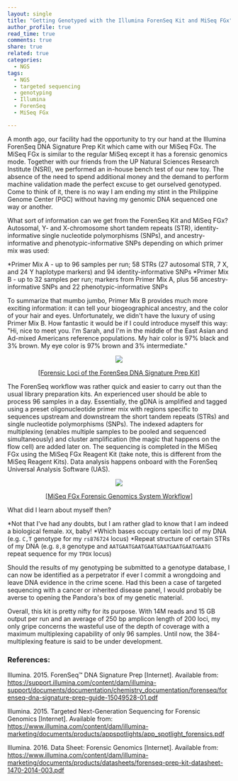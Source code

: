 ```yaml
---
layout: single
title: "Getting Genotyped with the Illumina ForenSeq Kit and MiSeq FGx"
author_profile: true
read_time: true
comments: true
share: true
related: true
categories:
  - NGS
tags:
  - NGS
  - targeted sequencing
  - genotyping
  - Illumina
  - ForenSeq
  - MiSeq FGx

---
```


A month ago, our facility had the opportunity to try our hand at the Illumina ForenSeq DNA Signature Prep Kit which came with our MiSeq FGx. The MiSeq FGx is similar to the regular MiSeq except it has a forensic genomics mode. Together with our friends from the UP Natural Sciences Research Institute (NSRI), we performed an in-house bench test of our new toy. The absence of the need to spend additional money and the demand to perform machine validation made the perfect excuse to get ourselved genotyped. Come to think of it, there is no way I am ending my stint in the Philippine Genome Center (PGC) without having my genomic DNA sequenced one way or another.

<!-- readmore -->

What sort of information can we get from the ForenSeq Kit and MiSeq FGx? Autosomal, Y- and X-chromosome short tandem repeats (STR), identity-informative single nucleotide polymorphisms (SNPs), and ancestry-informative and phenotypic-informative SNPs depending on which primer mix was used:

*Primer Mix A - up to 96 samples per run; 58 STRs (27 autosomal STR, 7 X, and 24 Y haplotype markers) and 94 identity-informative SNPs
*Primer Mix B - up to 32 samples per run; markers from Primer Mix A, plus 56 ancestry-informative SNPs and 22 phenotypic-informative SNPs

To summarize that mumbo jumbo, Primer Mix B provides much more exciting information: it can tell your biogeographical ancestry, and the color of your hair and eyes. Unfortunately, we didn't have the luxury of using Primer Mix B. How fantastic it would be if I could introduce myself this way: "Hi, nice to meet you. I'm Sarah, and I'm in the middle of the East Asian and Ad-mixed Americans reference populations. My hair color is 97% black and 3% brown. My eye color is 97% brown and 3% intermediate."

<p align="center"><img src="https://raw.githubusercontent.com/sarahpenir/sarahpenir.github.io/master/_posts/images/2018-06-15-forenseq1.png"></p>

<p align="center"><a href="https://www.illumina.com/content/dam/illumina-marketing/documents/products/datasheets/forenseq-prep-kit-datasheet-1470-2014-003.pdf">[Forensic Loci of the ForenSeq DNA Signature Prep Kit]</a></p>

The ForenSeq workflow was rather quick and easier to carry out than the usual library preparation kits. An experienced user should be able to process 96 samples in a day. Essentially, the gDNA is amplified and tagged using a preset oligonucleotide primer mix with regions specific to sequences upstream and downstream the short tandem repeats (STRs) and single nucleotide polymorphisms (SNPs). The indexed adapters for multiplexing (enables multiple samples to be pooled and sequenced simultaneously) and cluster amplification (the magic that happens on the flow cell) are added later on. The sequencing is completed in the MiSeq FGx using the MiSeq FGx Reagent Kit (take note, this is different from the MiSeq Reagent Kits). Data analysis happens onboard with the ForenSeq Universal Analysis Software (UAS).

<p align="center"><img src="https://raw.githubusercontent.com/sarahpenir/sarahpenir.github.io/master/_posts/images/2018-06-15-forenseq2.png"></p>

<p align="center"><a href="https://www.illumina.com/content/dam/illumina-marketing/documents/products/appspotlights/app_spotlight_forensics.pdf">[MiSeq FGx Forensic Genomics System Workflow]</a></p>

What did I learn about myself then?

*Not that I've had any doubts, but I am rather glad to know that I am indeed a biological female. ```XX```, baby!
*Which bases occupy certain loci of my DNA (e.g. ```C,T``` genotype for my ```rs876724``` locus)
*Repeat structure of certain STRs of my DNA (e.g. ```8,8``` genotype and ```AATGAATGAATGAATGAATGAATGAATGAATG``` repeat sequence for my ```TPOX``` locus)

Should the results of my genotyping be submitted to a genotype database, I can now be identified as a perpetrator if ever I commit a wrongdoing and leave DNA evidence in the crime scene. Had this been a case of targeted sequencing with a cancer or inherited disease panel, I would probably be averse to opening the Pandora's box of my genetic material.

Overall, this kit is pretty nifty for its purpose. With 14M reads and 15 GB output per run and an average of 250 bp amplicon length of 200 loci, my only gripe concerns the wasteful use of the depth of coverage with a maximum multiplexing capability of only 96 samples. Until now, the 384-multiplexing feature is said to be under development.

### References:

Illumina. 2015. ForenSeq™ DNA Signature Prep [Internet]. Available from: https://support.illumina.com/content/dam/illumina-support/documents/documentation/chemistry_documentation/forenseq/forenseq-dna-signature-prep-guide-15049528-01.pdf

Illumina. 2015. Targeted Next-Generation Sequencing for Forensic Genomics [Internet]. Available from: https://www.illumina.com/content/dam/illumina-marketing/documents/products/appspotlights/app_spotlight_forensics.pdf

Illumina. 2016. Data Sheet: Forensic Genomics [Internet]. Available from: https://www.illumina.com/content/dam/illumina-marketing/documents/products/datasheets/forenseq-prep-kit-datasheet-1470-2014-003.pdf

